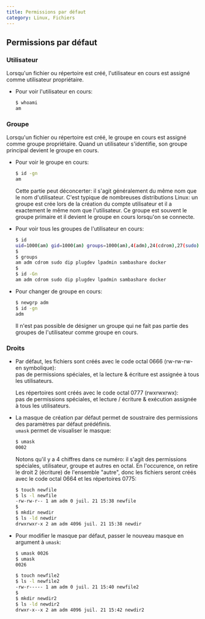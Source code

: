 ```yaml
---
title: Permissions par défaut
category: Linux, Fichiers
---
```


## Permissions par défaut

### Utilisateur

Lorsqu'un fichier ou répertoire est créé, l'utilisateur en cours est assigné comme utilisateur propriétaire.  

* Pour voir l'utilisateur en cours:

  ``` bash
  $ whoami
  am
  ```

### Groupe

Lorsqu'un fichier ou répertoire est créé, le groupe en cours est assigné comme groupe propriétaire. Quand un utilisateur s'identifie, son groupe principal devient le groupe en cours.

* Pour voir le groupe en cours:

  ``` bash
  $ id -gn
  am
  ```

  Cette partie peut déconcerter: il s'agit généralement du même nom que le nom d'utilisateur. C'est typique de nombreuses distributions Linux: un groupe est crée lors de la création du compte utilisateur et il a exactement le même nom que l'utilisateur. Ce groupe est souvent le groupe primaire et il devient le groupe en cours lorsqu'on se connecte.

* Pour voir tous les groupes de l'utilisateur en cours:

  ``` bash
  $ id
  uid=1000(am) gid=1000(am) groups=1000(am),4(adm),24(cdrom),27(sudo),30(dip),46(plugdev),118(lpadmin),128(sambashare),1001(docker)
  $
  $ groups
  am adm cdrom sudo dip plugdev lpadmin sambashare docker
  $
  $ id -Gn
  am adm cdrom sudo dip plugdev lpadmin sambashare docker
  ```

* Pour changer de groupe en cours:

  ``` bash
  $ newgrp adm
  $ id -gn
  adm
  ```

  Il n'est pas possible de désigner un groupe qui ne fait pas partie des groupes de l'utilisateur comme groupe en cours.

### Droits

* Par défaut, les fichiers sont créés avec le code octal 0666 (rw-rw-rw- en symbolique):  
  pas de permissions spéciales, et la lecture & écriture est assignée à tous les utilisateurs.

  Les répertoires sont créés avec le code octal 0777 (rwxrwxrwx):  
  pas de permissions spéciales, et lecture / écriture & exécution assignée à tous les utilisateurs.

* La masque de création par défaut permet de soustraire des permissions des paramètres par défaut prédéfinis.  
  `umask` permet de visualiser le masque:

  ``` bash
  $ umask
  0002
  ```

  Notons qu'il y a 4 chiffres dans ce numéro: il s'agit des permissions spéciales, utilisateur, groupe et autres en octal. En l'occurence, on retire le droit 2 (écriture) de l'ensemble "autre", donc les fichiers seront créés avec le code octal 0664 et les répertoires 0775:

  ``` bash
  $ touch newfile
  $ ls -l newfile
  -rw-rw-r-- 1 am adm 0 juil. 21 15:38 newfile
  $
  $ mkdir newdir
  $ ls -ld newdir
  drwxrwxr-x 2 am adm 4096 juil. 21 15:38 newdir
  ```

* Pour modifier le masque par défaut, passer le nouveau masque en argument à `umask`:

  ``` bash
  $ umask 0026
  $ umask
  0026
  ```

  ``` bash
  $ touch newfile2
  $ ls -l newfile2
  -rw-r----- 1 am adm 0 juil. 21 15:40 newfile2
  $
  $ mkdir newdir2
  $ ls -ld newdir2
  drwxr-x--x 2 am adm 4096 juil. 21 15:42 newdir2
  ```
